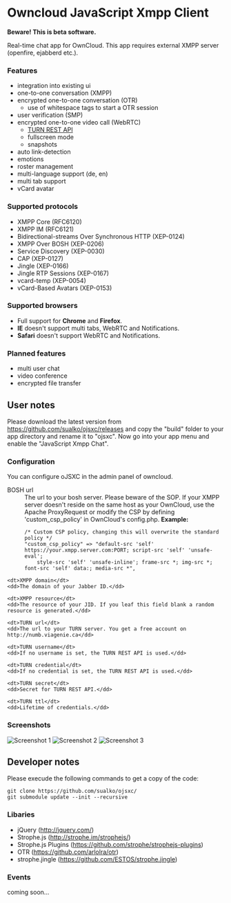 # Owncloud JavaScript Xmpp Client

__Beware! This is beta software.__

Real-time chat app for OwnCloud. This app requires external XMPP server (openfire, ejabberd etc.).

### Features
- integration into existing ui
- one-to-one conversation (XMPP)
- encrypted one-to-one conversation (OTR)
  - use of whitespace tags to start a OTR session
- user verification (SMP)
- encrypted one-to-one video call (WebRTC)
  - [TURN REST API](http://tools.ietf.org/html/draft-uberti-behave-turn-rest-00)
  - fullscreen mode
  - snapshots
- auto link-detection
- emotions
- roster management 
- multi-language support (de, en)
- multi tab support
- vCard avatar

### Supported protocols
- XMPP Core (RFC6120)
- XMPP IM (RFC6121)
- Bidirectional-streams Over Synchronous HTTP (XEP-0124)
- XMPP Over BOSH (XEP-0206)
- Service Discovery (XEP-0030)
- CAP (XEP-0127)
- Jingle (XEP-0166)
- Jingle RTP Sessions (XEP-0167)
- vcard-temp (XEP-0054)
- vCard-Based Avatars (XEP-0153)

### Supported browsers
- Full support for __Chrome__ and __Firefox__.
- __IE__ doesn't support multi tabs, WebRTC and Notifications.
- __Safari__ doesn't support WebRTC and Notifications.

### Planned features
- multi user chat
- video conference
- encrypted file transfer 

## User notes

Please download the latest version from https://github.com/sualko/ojsxc/releases and copy the "build" folder to your app directory and rename it to "ojsxc". Now go into your app menu and enable the "JavaScript Xmpp Chat".

### Configuration

You can configure oJSXC in the admin panel of owncloud.

<dl>
	<dt>BOSH url</dt>
	<dd>The url to your bosh server. Please beware of the SOP. If your XMPP server doesn't reside on the same host as your OwnCloud, use the Apache ProxyRequest or modify the CSP by defining 'custom_csp_policy' in OwnCloud's config.php.
	<b>Example:</b>
<pre><code>/* Custom CSP policy, changing this will overwrite the standard policy */	
"custom_csp_policy" => "default-src 'self' https://your.xmpp.server.com:PORT; script-src 'self' 'unsafe-eval'; 
	style-src 'self' 'unsafe-inline'; frame-src *; img-src *; font-src 'self' data:; media-src *",</code></pre>
	</dd>

	<dt>XMPP domain</dt>
	<dd>The domain of your Jabber ID.</dd>

	<dt>XMPP resource</dt>
	<dd>The resource of your JID. If you leaf this field blank a random resource is generated.</dd>

	<dt>TURN url</dt>
	<dd>The url to your TURN server. You get a free account on http://numb.viagenie.ca</dd>

	<dt>TURN username</dt>
	<dd>If no username is set, the TURN REST API is used.</dd>

	<dt>TURN credential</dt>
	<dd>If no credential is set, the TURN REST API is used.</dd>

	<dt>TURN secret</dt>
	<dd>Secret for TURN REST API.</dd>

	<dt>TURN ttl</dt>
	<dd>Lifetime of credentials.</dd>
</dl>

### Screenshots

![Screenshot 1](https://raw.github.com/sualko/ojsxc/master/documentation/screenshot_1.png)
![Screenshot 2](https://raw.github.com/sualko/ojsxc/master/documentation/screenshot_2.png)
![Screenshot 3](https://raw.github.com/sualko/ojsxc/master/documentation/screenshot_3.png)

## Developer notes

Please execude the following commands to get a copy of the code:

```
git clone https://github.com/sualko/ojsxc/
git submodule update --init --recursive
```

### Libaries
- jQuery (http://jquery.com/)
- Strophe.js (http://strophe.im/strophejs/)
- Strophe.js Plugins (https://github.com/strophe/strophejs-plugins)
- OTR (https://github.com/arlolra/otr)
- strophe.jingle (https://github.com/ESTOS/strophe.jingle)

### Events
coming soon...
